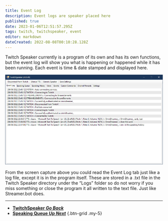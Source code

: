 ```yaml
---
title: Event Log
description: Event logs are speaker placed here 
published: true
date: 2023-01-06T12:51:57.295Z
tags: twitch, twitchspeaker, event
editor: markdown
dateCreated: 2022-08-08T00:10:28.128Z
---
```


Twitch Speaker currently is a program of its own and has its own functions, but the event log will show you what is happening or happened while it has been running. Each event is time & date stamped and displayed here.

![event-log.png](/twitchspeaker/tabs/event-log/event-log.png)

From the screen capture above you could read the Event Log tab just like a log file, except it is in the program itself. These are stored in a .txt file in the Twitch Speaker directory under the “Logs” folder so do not worry if you miss something or close the program it all written to the text file. Just like Streamer.bot does.

---

- [<i class="mdi mdi-chevron-left"></i>**TwitchSpeaker *Go Back***](/en/TwitchSpeaker)
- [<i class="mdi mdi-human-queue text--twitch"></i>**Speaking Queue *Up Next***](/en/TwitchSpeaker/Speaking-Queue)
{.btn-grid .my-5}